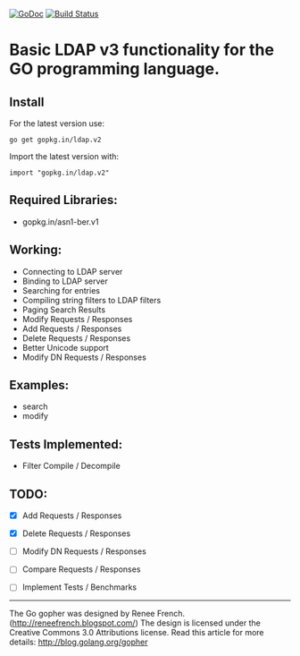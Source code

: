 [![GoDoc](https://godoc.org/gopkg.in/ldap.v2?status.svg)](https://godoc.org/gopkg.in/ldap.v2)
[![Build Status](https://travis-ci.org/go-ldap/ldap.svg)](https://travis-ci.org/go-ldap/ldap)

# Basic LDAP v3 functionality for the GO programming language.

## Install

For the latest version use:

    go get gopkg.in/ldap.v2

Import the latest version with:

    import "gopkg.in/ldap.v2"


## Required Libraries:

 - gopkg.in/asn1-ber.v1

## Working:

 - Connecting to LDAP server
 - Binding to LDAP server
 - Searching for entries
 - Compiling string filters to LDAP filters
 - Paging Search Results
 - Modify Requests / Responses
 - Add Requests / Responses
 - Delete Requests / Responses
 - Better Unicode support
 - Modify DN Requests / Responses

## Examples:

 - search
 - modify

## Tests Implemented:

 - Filter Compile / Decompile

## TODO:

 - [x] Add Requests / Responses
 - [x] Delete Requests / Responses
 - [ ] Modify DN Requests / Responses
 - [ ] Compare Requests / Responses
 - [ ] Implement Tests / Benchmarks



---
The Go gopher was designed by Renee French. (http://reneefrench.blogspot.com/)
The design is licensed under the Creative Commons 3.0 Attributions license.
Read this article for more details: http://blog.golang.org/gopher
